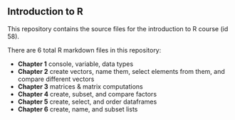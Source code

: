 ## Introduction to R

This repository contains the source files for the introduction to R course (id 58).

There are 6 total R markdown files in this repository:
* **Chapter 1** console, variable, data types
* **Chapter 2** create vectors, name them, select elements from them, and compare different vectors
* **Chapter 3** matrices & matrix computations
* **Chapter 4** create, subset, and compare factors
* **Chapter 5** create, select, and order dataframes
* **Chapter 6** create, name, and subset lists
